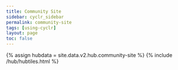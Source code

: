 ```yaml
---
title: Community Site
sidebar: cyclr_sidebar
permalink: community-site
tags: [using-cyclr]
layout: page
toc: false
---
```

{% assign hubdata = site.data.v2.hub.community-site %}
{% include /hub/hubtiles.html %}	